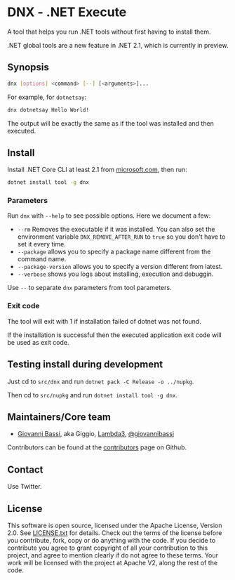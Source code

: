 # DNX - .NET Execute

A tool that helps you run .NET tools without first having to install them.

.NET global tools are a new feature in .NET 2.1, which is currently in preview.


## Synopsis


```bash
dnx [options] <command> [--] [<arguments>]...
```

For example, for `dotnetsay`:

```bash
dnx dotnetsay Hello World!
```

The output will be exactly the same as if the tool was installed and then executed.

## Install


Install .NET Core CLI at least 2.1 from [microsoft.com](https://www.microsoft.com/net/download/all),
then run:

```bash
dotnet install tool -g dnx
```

### Parameters

Run `dnx` with `--help`  to see possible options. Here we document a few:

* `--rm` Removes the executable if it was installed. You can also set the environment variable `DNX_REMOVE_AFTER_RUN` to `true` so you don't have to set it every time.
* `--package` allows you to specify a package name different from the command name.
* `--package-version` allows you to specify a version different from latest.
* `--verbose` shows you logs about installing, execution and debuggin.

Use `--` to separate `dnx` parameters from tool parameters.

### Exit code

The tool will exit with 1 if installation failed of dotnet was not found.

If the installation is successful then the executed application exit code will be used as exit code.

## Testing install during development

Just cd to `src/dnx` and run `dotnet pack -C Release -o ../nupkg`.

Then cd to `src/nupkg` and run `dotnet install tool -g dnx`.

## Maintainers/Core team

* [Giovanni Bassi](http://blog.lambda3.com.br/L3/giovannibassi/), aka Giggio, [Lambda3](http://www.lambda3.com.br), [@giovannibassi](https://twitter.com/giovannibassi)

Contributors can be found at the [contributors](https://github.com/lambda3/dnx/graphs/contributors) page on Github.

## Contact

Use Twitter.

## License

This software is open source, licensed under the Apache License, Version 2.0.
See [LICENSE.txt](https://github.com/lambda3/dnx/blob/master/LICENSE.txt) for details.
Check out the terms of the license before you contribute, fork, copy or do anything
with the code. If you decide to contribute you agree to grant copyright of all your contribution to this project, and agree to
mention clearly if do not agree to these terms. Your work will be licensed with the project at Apache V2, along the rest of the code.
